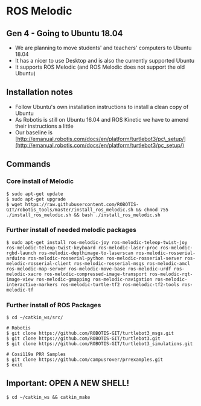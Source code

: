 # ROS Melodic

## Gen 4 - Going to Ubuntu 18.04

* We are planning to move students' and teachers' computers to Ubuntu 18.04
* It has a nicer to use Desktop and is also the currently supported Ubuntu
* It supports ROS Melodic \(and ROS Melodic does not support the old Ubuntu\)

## Installation notes

* Follow Ubuntu's own installation instructions to install a clean copy of Ubuntu
* As Robotis is still on Ubuntu 16.04 and ROS Kinetic we have to amend their instructions a little
* Our baseline is [http://emanual.robotis.com/docs/en/platform/turtlebot3/pc\_setup/](http://emanual.robotis.com/docs/en/platform/turtlebot3/pc_setup/)

## Commands

### Core install of Melodic

```text
$ sudo apt-get update
$ sudo apt-get upgrade
$ wget https://raw.githubusercontent.com/ROBOTIS-GIT/robotis_tools/master/install_ros_melodic.sh && chmod 755 ./install_ros_melodic.sh && bash ./install_ros_melodic.sh
```

### Further install of needed melodic packages

```text
$ sudo apt-get install ros-melodic-joy ros-melodic-teleop-twist-joy ros-melodic-teleop-twist-keyboard ros-melodic-laser-proc ros-melodic-rgbd-launch ros-melodic-depthimage-to-laserscan ros-melodic-rosserial-arduino ros-melodic-rosserial-python ros-melodic-rosserial-server ros-melodic-rosserial-client ros-melodic-rosserial-msgs ros-melodic-amcl ros-melodic-map-server ros-melodic-move-base ros-melodic-urdf ros-melodic-xacro ros-melodic-compressed-image-transport ros-melodic-rqt-image-view ros-melodic-gmapping ros-melodic-navigation ros-melodic-interactive-markers ros-melodic-turtle-tf2 ros-melodic-tf2-tools ros-melodic-tf
```

### Further install of ROS Packages

```text
$ cd ~/catkin_ws/src/

# Robotis
$ git clone https://github.com/ROBOTIS-GIT/turtlebot3_msgs.git
$ git clone https://github.com/ROBOTIS-GIT/turtlebot3.git
$ git clone https://github.com/ROBOTIS-GIT/turtlebot3_simulations.git

# Cosi119a PRR Samples
$ git clone https://github.com/campusrover/prrexamples.git
$ exit
```

## Important: OPEN A NEW SHELL!

```text
$ cd ~/catkin_ws && catkin_make
```


